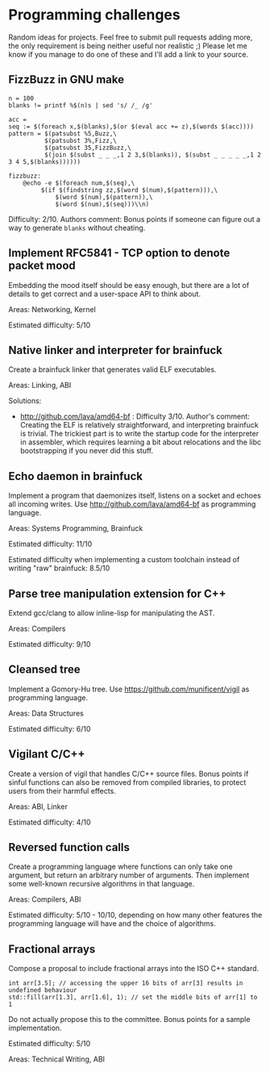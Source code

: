 # Programming challenges

Random ideas for projects. Feel free to submit pull requests adding more, the only requirement is being neither useful nor realistic ;) Please let me know if you manage to do one of these and I'll add a link to your source.

## FizzBuzz in GNU make

    n = 100
    blanks != printf %$(n)s | sed 's/ /_ /g'
    
    acc = 
    seq := $(foreach x,$(blanks),$(or $(eval acc += z),$(words $(acc))))
    pattern = $(patsubst %5,Buzz,\
              $(patsubst 3%,Fizz,\
              $(patsubst 35,FizzBuzz,\
              $(join $(subst _ _ _,1 2 3,$(blanks)), $(subst _ _ _ _ _,1 2 3 4 5,$(blanks))))))

    fizzbuzz:
        @echo -e $(foreach num,$(seq),\
	         $(if $(findstring zz,$(word $(num),$(pattern))),\
	             $(word $(num),$(pattern)),\
	             $(word $(num),$(seq)))\\n)

Difficulty: 2/10. Authors comment: Bonus points if someone can figure out a way to generate `blanks` without cheating.

## Implement RFC5841 - TCP option to denote packet mood

Embedding the mood itself should be easy enough, but there are a lot of details to get correct
and a user-space API to think about.

Areas: Networking, Kernel

Estimated difficulty: 5/10

## Native linker and interpreter for brainfuck

Create a brainfuck linker that generates valid ELF executables.

Areas: Linking, ABI

Solutions:
  * http://github.com/lava/amd64-bf : Difficulty 3/10. Author's comment: Creating the ELF is relatively straightforward, and interpreting brainfuck is trivial. The trickiest part is to write the startup code for the interpreter in assembler, which requires learning a bit about relocations and the libc bootstrapping if you never did this stuff.

## Echo daemon in brainfuck

Implement a program that daemonizes itself, listens on a socket and echoes all incoming writes.
Use http://github.com/lava/amd64-bf as programming language.

Areas: Systems Programming, Brainfuck

Estimated difficulty: 11/10

Estimated difficulty when implementing a custom toolchain instead of writing "raw" brainfuck: 8.5/10

## Parse tree manipulation extension for C++

Extend gcc/clang to allow inline-lisp for manipulating the AST.

Areas: Compilers

Estimated difficulty: 9/10

## Cleansed tree

Implement a Gomory-Hu tree. Use https://github.com/munificent/vigil as programming language. 

Areas: Data Structures

Estimated difficulty: 6/10

## Vigilant C/C++

Create a version of vigil that handles C/C++ source files. Bonus points if sinful functions can also be removed from compiled libraries, to protect users from their harmful effects.

Areas: ABI, Linker

Estimated difficulty: 4/10

## Reversed function calls

Create a programming language where functions can only take one argument, but return an arbitrary number of arguments. Then implement some well-known recursive algorithms in that language.

Areas: Compilers, ABI

Estimated difficulty: 5/10 - 10/10, depending on how many other features the programming language will have and the choice of algorithms.

## Fractional arrays

Compose a proposal to include fractional arrays into the ISO C++ standard.

    int arr[3.5]; // accessing the upper 16 bits of arr[3] results in undefined behaviour
    std::fill(arr[1.3], arr[1.6], 1); // set the middle bits of arr[1] to 1
    
Do not actually propose this to the committee. Bonus points for a sample implementation.

Estimated difficulty: 5/10

Areas: Technical Writing, ABI
